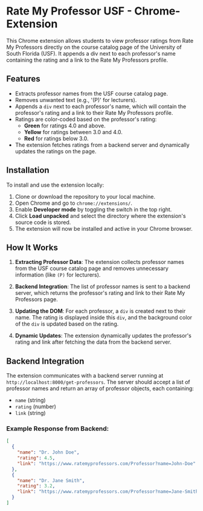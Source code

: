 # Rate My Professor USF - Chrome-Extension

This Chrome extension allows students to view professor ratings from Rate My Professors directly on the course catalog page of the University of South Florida (USF). It appends a div next to each professor's name containing the rating and a link to the Rate My Professors profile.

## Features

- Extracts professor names from the USF course catalog page.
- Removes unwanted text (e.g., '(P)' for lecturers).
- Appends a `div` next to each professor's name, which will contain the professor's rating and a link to their Rate My Professors profile.
- Ratings are color-coded based on the professor's rating:
  - **Green** for ratings 4.0 and above.
  - **Yellow** for ratings between 3.0 and 4.0.
  - **Red** for ratings below 3.0.
- The extension fetches ratings from a backend server and dynamically updates the ratings on the page.

## Installation

To install and use the extension locally:

1. Clone or download the repository to your local machine.
2. Open Chrome and go to `chrome://extensions/`.
3. Enable **Developer mode** by toggling the switch in the top right.
4. Click **Load unpacked** and select the directory where the extension's source code is stored.
5. The extension will now be installed and active in your Chrome browser.

## How It Works

1. **Extracting Professor Data**:
   The extension collects professor names from the USF course catalog page and removes unnecessary information (like `(P)` for lecturers).
   
2. **Backend Integration**:
   The list of professor names is sent to a backend server, which returns the professor's rating and link to their Rate My Professors page.

3. **Updating the DOM**:
   For each professor, a `div` is created next to their name. The rating is displayed inside this `div`, and the background color of the `div` is updated based on the rating.

4. **Dynamic Updates**:
   The extension dynamically updates the professor's rating and link after fetching the data from the backend server.

## Backend Integration

The extension communicates with a backend server running at `http://localhost:8000/get-professors`. The server should accept a list of professor names and return an array of professor objects, each containing:
- `name` (string)
- `rating` (number)
- `link` (string)

### Example Response from Backend:
```json
[
  {
    "name": "Dr. John Doe",
    "rating": 4.5,
    "link": "https://www.ratemyprofessors.com/Professor?name=John-Doe"
  },
  {
    "name": "Dr. Jane Smith",
    "rating": 3.2,
    "link": "https://www.ratemyprofessors.com/Professor?name=Jane-Smith"
  }
]
